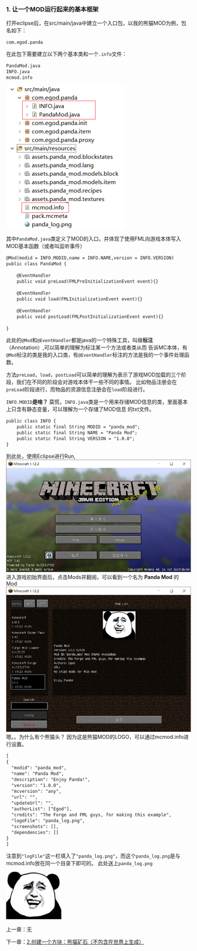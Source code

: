 ### 1. 让一个MOD运行起来的基本框架

打开eclipse后，在src/main/java中建立一个入口包，以我的熊猫MOD为例，包名如下：
```
com.egod.panda
```
在此包下需要建立以下两个基本类和一个`.info`文件：
```
PandaMod.java
INFO.java
mcmod.info
```
![](F1.bmp)

其中`PandaMod.java`类定义了MOD的入口，并体现了使用FML向游戏本体写入MOD基本函数（或者叫监听事件）
```
@Mod(modid = INFO.MODID,name = INFO.NAME,version = INFO.VERSION)
public class PandaMod {
	
	@EventHandler
	public void preLoad(FMLPreInitializationEvent event){}

	@EventHandler
	public void load(FMLInitializationEvent event){}

	@EventHandler
	public void postLoad(FMLPostInitializationEvent event){}

}
```
此处的`@Mod`和`@EventHandler`都是java的一个特殊工具，叫做**标注**（Annotation）,可以简单的理解为标注某一个方法或者类从而
告诉MC本体，有`@Mod`标注的类是我的入口类，有`@EventHandler`标注的方法是我的一个事件处理函数。

方法`preLoad`，`load`，`postLoad`可以简单的理解为表示了游戏MOD加载的三个阶段，我们在不同的阶段会对游戏本体干一些不同的事情。
比如物品注册会在`preLoad`阶段进行，而物品的资源信息注册会在`load`阶段进行。

`INFO.MODID`**是啥？** 莫慌，`INFO.java`类是一个用来存储MOD信息的类，里面基本上只含有静态变量，可以理解为一个存储了MOD信息
的txt文件。
```
public class INFO {
	public static final String MODID = "panda_mod";
	public static final String NAME = "Panda Mod";
	public static final String VERSION = "1.0.0";
}
```
到此处，使用Eclipse进行Run,
![](F2.bmp)
进入游戏初始界面后，点击Mods并翻阅，可以看到一个名为 **Panda Mod** 的 Mod
![](F3.bmp)
嗯。。为什么有个熊猫头？ 因为这是熊猫MOD的LOGO，可以通过mcmod.info进行设置。
```
[
{
  "modid": "panda_mod",
  "name": "Panda Mod",
  "description": "Enjoy Panda!",
  "version": "1.0.0",
  "mcversion": "any",
  "url": "",
  "updateUrl": "",
  "authorList": ["Egod"],
  "credits": "The Forge and FML guys, for making this example",
  "logoFile": "panda_log.png",
  "screenshots": [],
  "dependencies": []
}
]
```
注意到`"logFile"`这一栏填入了`"panda_log.png"`，而这个`panda_log.png`是与mcmod.info放在同一个目录下即可的。
此处送上`panda_log.png`

![panda_log.png](panda_log.png)

上一章：无

下一章：[2.创建一个方块：熊猫矿石（不包含在世界上生成）](../CPT2/CPT-2.md)
